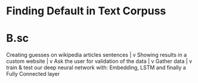 # Finding Default in Text Corpuss
# B.sc
Creating guesses on wikipedia articles sentences
                  |
                  v 
Showing results in a custom website
                  |
                  v
Ask the user for validation of the data
                  |
                  v
            Gather data
                  |
                  v
train & test our deep neural network with: Embedding, LSTM and finally a Fully Connected layer

